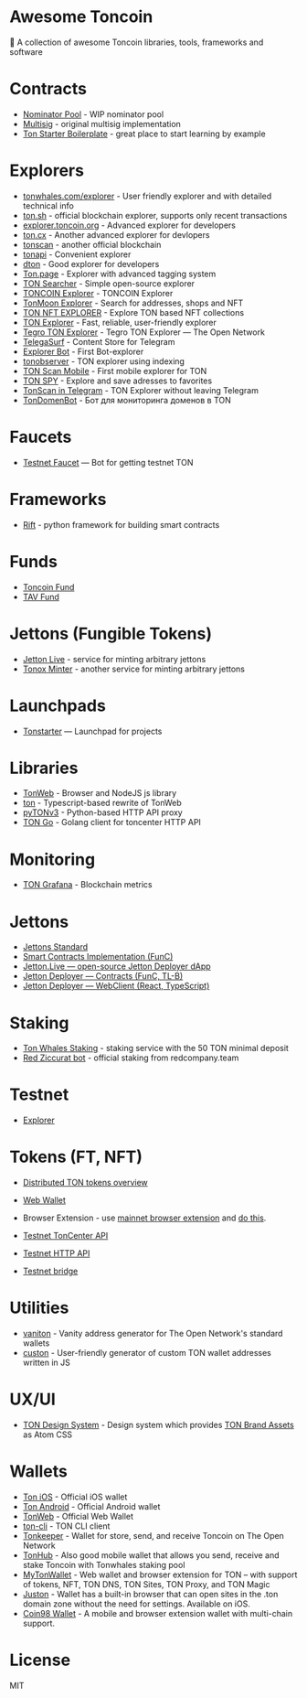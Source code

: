 # Awesome Toncoin
💎 A collection of awesome Toncoin libraries, tools, frameworks and software

# Contracts
* [Nominator Pool](https://github.com/EmelyanenkoK/nominator_pool) - WIP nominator pool
* [Multisig](https://github.com/akifoq/multisig) - original multisig implementation
* [Ton Starter Boilerplate](https://github.com/ton-defi-org/tonstarter-contracts) - great place to start learning by example

# Explorers
* [tonwhales.com/explorer](https://tonwhales.com/explorer) - User friendly explorer and with detailed technical info
* [ton.sh](https://ton.sh) - official blockchain explorer, supports only recent transactions
* [explorer.toncoin.org](https://explorer.toncoin.org) - Advanced explorer for developers
* [ton.cx](https://ton.cx) - Another advanced explorer for devlopers
* [tonscan](https://tonscan.org/) - another official blockchain
* [tonapi](https://tonapi.io/) - Convenient explorer
* [dton](https://dton.io) - Good explorer for developers
* [Ton.page](https://ton.page) - Explorer with advanced tagging system
* [TON Searcher](https://ton.app/explorers/1644844142) - Simple open-source explorer
* [TONCOIN Explorer](https://ton.app/explorers/toncoin.tonscan.io) - TONCOIN Explorer
* [TonMoon Explorer](https://ton.app/explorers/tonmoon-explorer) - Search for addresses, shops and NFT
* [TON NFT EXPLORER](https://ton.app/explorers/explorer-ton-nft) - Explore TON based NFT collections
* [TON Explorer](https://ton.app/explorers/tonexp) - Fast, reliable, user-friendly explorer
* [Tegro TON Explorer](https://ton.app/explorers/youton-explorer) - Tegro TON Explorer — The Open Network
* [TelegaSurf](https://ton.app/explorers/telegasurf) - Content Store for Telegram
* [Explorer Bot](https://ton.app/explorers/tonexpbot) - First Bot-explorer
* [tonobserver](https://ton.app/explorers/tonobserver) - TON explorer using indexing
* [TON Scan Mobile](https://ton.app/explorers/tonscanmobile) - First mobile explorer for TON
* [TON SPY](https://ton.app/explorers/ton-spy) - Explore and save adresses to favorites
* [TonScan in Telegram](https://ton.app/explorers/explorer) - TON Explorer without leaving Telegram
* [TonDomenBot](https://ton.app/explorers/ton-domen-bot) - Бот для мониторинга доменов в TON

# Faucets 
* [Testnet Faucet](https://t.me/testgiver_ton_bot) — Bot for getting testnet TON

# Frameworks
* [Rift](https://github.com/sky-ring/rift) - python framework for building smart contracts

# Funds
* [Toncoin Fund](https://www.toncoin.fund/)
* [TAV Fund](https://tav-incubation.com/)

# Jettons (Fungible Tokens)
* [Jetton Live](https://jetton.live/) - service for minting arbitrary jettons
* [Tonox Minter](https://minter.tonox.exchange/) - another service for minting arbitrary jettons

# Launchpads
* [Tonstarter](https://tonstarter.com/) — Launchpad for projects

# Libraries
* [TonWeb](https://github.com/toncenter/tonweb) - Browser and NodeJS js library
* [ton](https://github.com/ex3ndr/ton) - Typescript-based rewrite of TonWeb
* [pyTONv3](https://github.com/EmelyanenkoK/pytonv3) - Python-based HTTP API proxy
* [TON Go](https://github.com/bored-ton/ton-go) - Golang client for toncenter HTTP API

# Monitoring
* [TON Grafana](https://tonmon.xyz/) - Blockchain metrics

# Jettons
* [Jettons Standard](https://github.com/ton-blockchain/TEPs/blob/master/text/0074-jettons-standard.md)
* [Smart Contracts Implementation (FunC)](https://github.com/ton-blockchain/token-contract)
* [Jetton.Live — open-source Jetton Deployer dApp](https://jetton.live/)
* [Jetton Deployer — Contracts (FunC, TL-B)](https://github.com/ton-defi-org/jetton-deployer-contracts) 
* [Jetton Deployer — WebClient (React, TypeScript)](https://github.com/ton-defi-org/jetton-deployer-webclient)



# Staking
* [Ton Whales Staking](https://tonwhales.com/staking) - staking service with the 50 TON minimal deposit
* [Red Ziccurat bot](https://t.me/red_ziccurat_staking_bot) - official staking from redcompany.team

# Testnet
* [Explorer](https://testnet.tonscan.org)

# Tokens (FT, NFT)
* [Distributed TON tokens overview](https://telegra.ph/Scalable-DeFi-in-TON-03-30)

* [Web Wallet](https://wallet.ton.org?testnet=true)
* Browser Extension - use [mainnet browser extension](https://chrome.google.com/webstore/detail/ton-wallet/nphplpgoakhhjchkkhmiggakijnkhfnd) and [do this](https://github.com/toncenter/ton-wallet#switch-between-mainnettestnet-in-extension).
* [Testnet TonCenter API](https://testnet.toncenter.com)
* [Testnet HTTP API](https://testnet.tonapi.io)
* [Testnet bridge](https://ton.org/bridge?testnet=true)

# Utilities
* [vaniton](https://github.com/AntonMeep/vaniton) - Vanity address generator for The Open Network's standard wallets
* [custon](https://github.com/TON-NFT/custon) - User-friendly generator of custom TON wallet addresses written in JS

# UX/UI
* [TON Design System](https://github.com/designervoid/ton-design-system) - Design system which provides [TON Brand Assets](https://ton.org/brand-assets) as Atom CSS

# Wallets
* [Ton iOS](https://apps.apple.com/by/app/toncoin-wallet/id1560210939) - Official iOS wallet
* [Ton Android](https://play.google.com/store/apps/details?id=ton.coin.wallet) - Official Android wallet
* [TonWeb](http://tonwallet.me) - Official Web Wallet
* [ton-cli](https://github.com/ex3ndr/ton-cli) - TON CLI client
* [Tonkeeper](https://tonkeeper.com) - Wallet for store, send, and receive Toncoin on The Open Network
* [TonHub](https://tonhub.com) - Also good mobile wallet that allows you send, receive and stake Toncoin with Tonwhales staking pool
* [MyTonWallet](https://mytonwallet.io) - Web wallet and browser extension for TON – with support of tokens, NFT, TON DNS, TON Sites, TON Proxy, and TON Magic
* [Juston](https://juston.io) - Wallet has a built-in browser that can open sites in the .ton domain zone without the need for settings. Available on iOS.
* [Coin98 Wallet](https://wallet.coin98.com) - A mobile and browser extension wallet with multi-chain support.

# License
MIT
